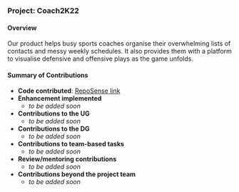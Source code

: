 ### Project: Coach2K22

#### Overview
Our product helps busy sports coaches organise their overwhelming lists of contacts and messy weekly
schedules. It also provides them with a platform to visualise defensive and offensive plays as the game unfolds.

#### Summary of Contributions
* **Code contributed**: [RepoSense link](
  https://nus-cs2103-ay2122s2.github.io/tp-dashboard/?search=simjunheng&breakdown=true)
* **Enhancement implemented**
    * _to be added soon_
* **Contributions to the UG**
    * _to be added soon_
* **Contributions to the DG**
    * _to be added soon_
* **Contributions to team-based tasks**
    * _to be added soon_
* **Review/mentoring contributions**
    * _to be added soon_
* **Contributions beyond the project team**
    * _to be added soon_